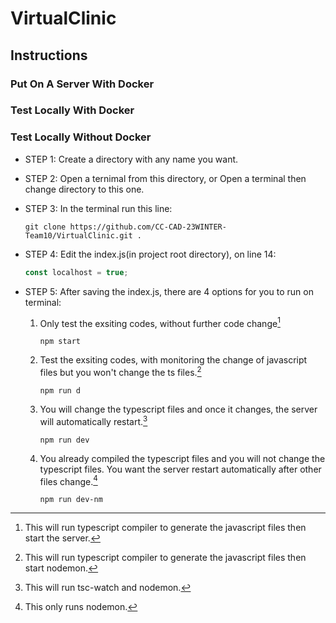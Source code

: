 # VirtualClinic

## Instructions
### Put On A Server With Docker

### Test Locally With Docker

### Test Locally Without Docker
+ STEP 1: Create a directory with any name you want.

+ STEP 2: Open a ternimal from this directory, or Open a terminal then change directory to this one.

+ STEP 3: In the terminal run this line:
   ```
   git clone https://github.com/CC-CAD-23WINTER-Team10/VirtualClinic.git .
   ```    
+ STEP 4: Edit the index.js(in project root directory), on line 14:
   ```javascript
   const localhost = true;
   ```
+ STEP 5: After saving the index.js, there are 4 options for you to run on terminal:

   1. Only test the exsiting codes, without further code change[^1]
      ```
      npm start
      ```
   2. Test the exsiting codes, with monitoring the change of javascript files but you won't change the ts files.[^2]
      ```
      npm run d
      ```
   3. You will change the typescript files and once it changes, the server will automatically restart.[^3]

      ```
      npm run dev
      ```
   4. You already compiled the typescript files and you will not change the typescript files. You want the server restart automatically after other files change.[^4]
      ```
      npm run dev-nm
      ```

[^1]: This will run typescript compiler to generate the javascript files then start the server.
[^2]: This will run typescript compiler to generate the javascript files then start nodemon.
[^3]: This will run tsc-watch and nodemon.
[^4]: This only runs nodemon.
